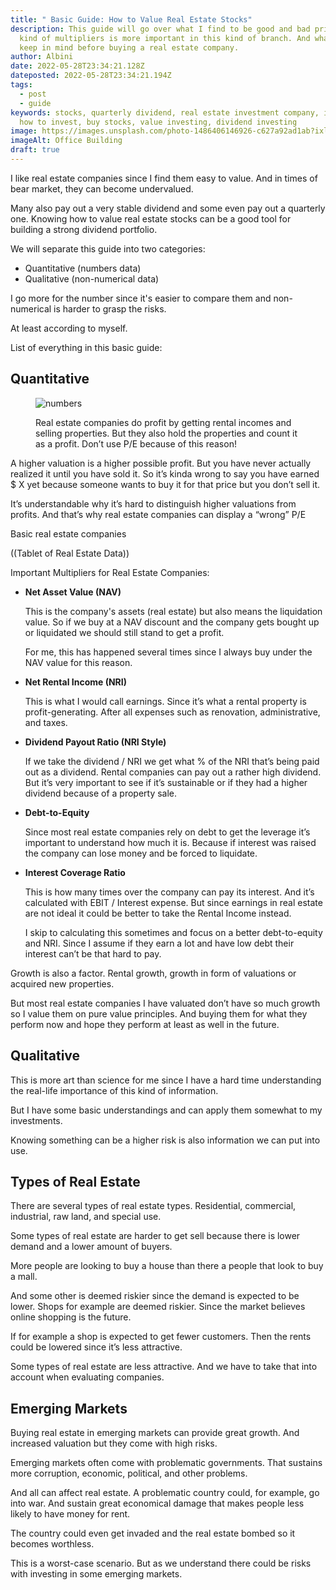 ```yaml
---
title: " Basic Guide: How to Value Real Estate Stocks"
description: This guide will go over what I find to be good and bad prices. What
  kind of multipliers is more important in this kind of branch. And what else to
  keep in mind before buying a real estate company.
author: Albini
date: 2022-05-28T23:34:21.128Z
dateposted: 2022-05-28T23:34:21.194Z
tags:
  - post
  - guide
keywords: stocks, quarterly dividend, real estate investment company, investing,
  how to invest, buy stocks, value investing, dividend investing
image: https://images.unsplash.com/photo-1486406146926-c627a92ad1ab?ixlib=rb-1.2.1&ixid=MnwxMjA3fDB8MHxwaG90by1wYWdlfHx8fGVufDB8fHx8&auto=format&fit=crop&w=2070&q=80
imageAlt: Office Building
draft: true
---
```

I like real estate companies since I find them easy to value. And in times of bear market, they can become undervalued.

Many also pay out a very stable dividend and some even pay out a quarterly one. Knowing how to value real estate stocks can be a good tool for building a strong dividend portfolio.

We will separate this guide into two categories: 

<ul>

<li>Quantitative (numbers data)</li>

<li>Qualitative (non-numerical data)</li>

</ul>

I go more for the number since it's easier to compare them and non-numerical is harder to grasp the risks.

At least according to myself.

List of everything in this basic guide:

<h2 id="quantitative">Quantitative</h2>

<figure>

<img loading="lazy" src="https://images.unsplash.com/photo-1502570149819-b2260483d302?ixlib=rb-1.2.1&ixid=MnwxMjA3fDB8MHxwaG90by1wYWdlfHx8fGVufDB8fHx8&auto=format&fit=crop&w=870&q=80" alt="numbers">

<figcaption>

Real estate companies do profit by getting rental incomes and selling properties. But they also hold the properties and count it as a profit. Don’t use P/E because of this reason!

</figcaption>

</figure>

A higher valuation is a higher possible profit. But you have never actually realized it until you have sold it. So it’s kinda wrong to say you have earned $ X yet because someone wants to buy it for that price but you don’t sell it.

It’s understandable why it’s hard to distinguish higher valuations from profits. And that’s why real estate companies can display a “wrong” P/E

Basic real estate companies

((Tablet of Real Estate Data))

Important Multipliers for Real Estate Companies:

<ul>

<li>

**Net Asset Value (NAV)**

This is the company's assets (real estate) but also means the liquidation value. So if we buy at a NAV discount and the company gets bought up or liquidated we should still stand to get a profit.

For me, this has happened several times since I always buy under the NAV value for this reason.

</li>

<li>

**Net Rental Income (NRI)**

This is what I would call earnings. Since it’s what a rental property is profit-generating. After all expenses such as renovation, administrative, and taxes.

</li>

<li>

**Dividend Payout Ratio (NRI Style)**

If we take the dividend / NRI we get what % of the NRI that’s being paid out as a dividend. Rental companies can pay out a rather high dividend. But it’s very important to see if it’s sustainable or if they had a higher dividend because of a property sale.

</li>

<li>

**Debt-to-Equity**

Since most real estate companies rely on debt to get the leverage it’s important to understand how much it is. Because if interest was raised the company can lose money and be forced to liquidate.

</li>

<li>

**Interest Coverage Ratio**

This is how many times over the company can pay its interest. And it’s calculated with EBIT / Interest expense. But since earnings in real estate are not ideal it could be better to take the Rental Income instead.

I skip to calculating this sometimes and focus on a better debt-to-equity and NRI. Since I assume if they earn a lot and have low debt their interest can’t be that hard to pay.

</li>

</ul>

Growth is also a factor. Rental growth, growth in form of valuations or acquired new properties.

But most real estate companies I have valuated don’t have so much growth so I value them on pure value principles. And buying them for what they perform now and hope they perform at least as well in the future.

<h2 id="qualitative">Qualitative</h2>

This is more art than science for me since I have a hard time understanding the real-life importance of this kind of information.

But I have some basic understandings and can apply them somewhat to my investments.

Knowing something can be a higher risk is also information we can put into use.

<h2 id="types">Types of Real Estate</h2>

There are several types of real estate types. Residential, commercial, industrial, raw land, and special use.

Some types of real estate are harder to get sell because there is lower demand and a lower amount of buyers.

More people are looking to buy a house than there a people that look to buy a mall.

And some other is deemed riskier since the demand is expected to be lower. Shops for example are deemed riskier. Since the market believes online shopping is the future.

If for example a shop is expected to get fewer customers. Then the rents could be lowered since it’s less attractive.

Some types of real estate are less attractive. And we have to take that into account when evaluating companies.

<h2 id="emerging">Emerging Markets</h2>

Buying real estate in emerging markets can provide great growth. And increased valuation but they come with high risks.

Emerging markets often come with problematic governments. That sustains more corruption, economic, political, and other problems.

And all can affect real estate. A problematic country could, for example, go into war. And sustain great economical damage that makes people less likely to have money for rent.

The country could even get invaded and the real estate bombed so it becomes worthless.

This is a worst-case scenario. But as we understand there could be risks with investing in some emerging markets.
